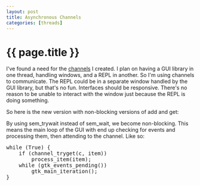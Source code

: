```yaml
---
layout: post
title: Asynchronous Channels
categories: [threads]
---
```


{{ page.title }}
================
<p class="meta"30 April 2012</p>

I've found a need for the <a href="http://vwood.org/dotplan/index.php?/archives/2-Channels.html" title="channels">channels</a> I created.  I plan on having a GUI library in one thread, handling windows, and a REPL in another. So I'm using channels to communicate.  The REPL could be in a separate window handled by the GUI library, but that's no fun. Interfaces should be responsive. There's no reason to be unable to interact with the window just because the REPL is doing something.

So here is the new version with non-blocking versions of add and get: <script src="https://gist.github.com/702933.js"> </script>

By using sem_trywait instead of sem_wait, we become non-blocking. This means the main loop of the GUI with end up checking for events and processing them, then attending to the channel. Like so:

<pre>while (True) {
    if (channel_tryget(c, item))
        process_item(item);
    while (gtk_events_pending())
        gtk_main_iteration();
}</pre>
